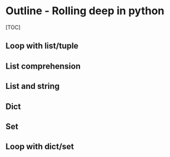 # Outline - Rolling deep in python

[TOC]

## Loop with list/tuple

## List comprehension

## List and string

## Dict

## Set

## Loop with dict/set
